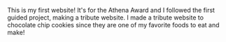 This is my first website! It's for the Athena Award and I followed the first guided project, making a tribute website. 
I made a tribute website to chocolate chip cookies since they are one of my favorite foods to eat and make!
